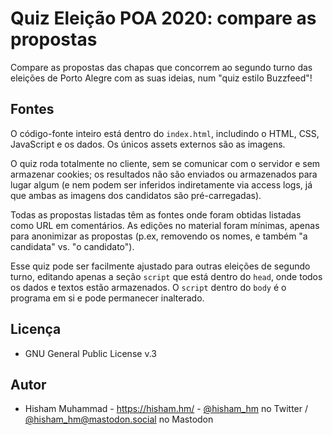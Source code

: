 # Quiz Eleição POA 2020: compare as propostas

Compare as propostas das chapas que concorrem ao segundo turno das eleições de
Porto Alegre com as suas ideias, num "quiz estilo Buzzfeed"! 

## Fontes

O código-fonte inteiro está dentro do `index.html`, includindo o HTML,
CSS, JavaScript e os dados. Os únicos assets externos são as imagens.

O quiz roda totalmente no cliente, sem se comunicar com o servidor e sem
armazenar cookies; os resultados não são enviados ou armazenados para lugar
algum (e nem podem ser inferidos indiretamente via access logs, já que ambas
as imagens dos candidatos são pré-carregadas).

Todas as propostas listadas têm as fontes onde foram obtidas listadas como URL
em comentários. As edições no material foram mínimas, apenas para anonimizar
as propostas (p.ex, removendo os nomes, e também "a candidata" vs. "o
candidato").

Esse quiz pode ser facilmente ajustado para outras eleições de segundo turno,
editando apenas a seção `script` que está dentro do `head`, onde todos os dados
e textos estão armazenados. O `script` dentro do `body` é o programa em si
e pode permanecer inalterado.

## Licença

* GNU General Public License v.3

## Autor

* Hisham Muhammad - https://hisham.hm/ - [@hisham_hm](https://twitter.com/hisham.hm) no Twitter / [@hisham_hm@mastodon.social](https://mastodon.social/hisham_hm) no Mastodon

